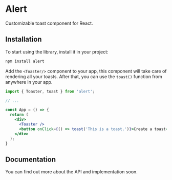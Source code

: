 # Alert

Customizable toast component for React.

## Installation

To start using the library, install it in your project:

```bash
npm install alert
```

Add the `<Toaster/>` component to your app, this component will take care of rendering all your toasts. 
After that, you can use the `toast()` function from anywhere in your app.

```jsx
import { Toaster, toast } from 'alert';

// ...

const App = () => {
  return (
    <div>
      <Toaster />
      <button onClick={() => toast('This is a toast.')}>Create a toast</button>
    </div>
  );
}
```

## Documentation

You can find out more about the API and implementation soon.
